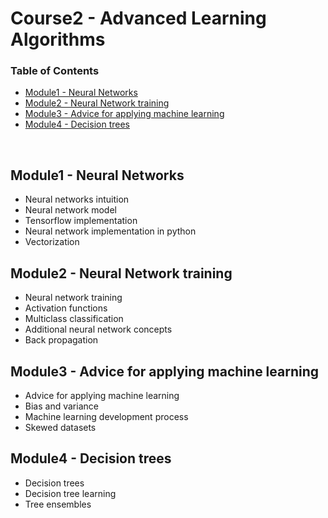 # Course2 - Advanced Learning Algorithms

### Table of Contents

  - [Module1 - Neural Networks](#Module1---neural-networks)
  - [Module2 - Neural Network training](#Module2---neural-network-training)
  - [Module3 - Advice for applying machine learning](#Module3---advice-for-applying-machine-learning)
  - [Module4 - Decision trees](#Module2---decision-trees)
<br/>

## Module1 - Neural Networks
- Neural networks intuition
- Neural network model
- Tensorflow implementation
- Neural network implementation in python
- Vectorization

## Module2 -  Neural Network training
- Neural network training
- Activation functions
- Multiclass classification
- Additional neural network concepts
- Back propagation

## Module3 - Advice for applying machine learning
- Advice for applying machine learning
- Bias and variance
- Machine learning development process
- Skewed datasets

## Module4 - Decision trees
- Decision trees
- Decision tree learning
- Tree ensembles
